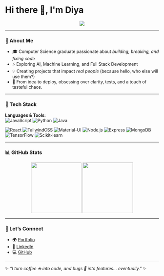 # Hi there 👋, I'm Diya

<p align="center">
  <img src="https://readme-typing-svg.herokuapp.com?font=Fira+Code&duration=4000&pause=1000&color=00C6FF&center=true&vCenter=true&width=435&lines=💻+Code.+Learn.+Build.+Inspire.;⚡+Always+debugging+life+like+code.;🌱+Exploring+AI+%26+ML+as+I+grow.">
</p>

---

### 🌱 About Me
- 🎓 Computer Science graduate passionate about *building, breaking, and fixing code*
- ⚡ Exploring AI, Machine Learning, and Full Stack Development
- 💡 Creating projects that impact *real people* (because hello, who else will use them?)
- 🧩 From idea to deploy, obsessing over clarity, tests, and a touch of tasteful chaos.
---

### 🚀 Tech Stack

**Languages & Tools:**  
![JavaScript](https://img.shields.io/badge/JavaScript-F7DF1E?logo=javascript&logoColor=black)
![Python](https://img.shields.io/badge/Python-3776AB?logo=python&logoColor=white)
![Java](https://img.shields.io/badge/Java-007396?logo=java&logoColor=white)

![React](https://img.shields.io/badge/React-61DAFB?logo=react&logoColor=black)
![TailwindCSS](https://img.shields.io/badge/Tailwind_CSS-38B2AC?logo=tailwind-css&logoColor=white)
![Material-UI](https://img.shields.io/badge/Material--UI-0081CB?logo=mui&logoColor=white)
![Node.js](https://img.shields.io/badge/Node.js-339933?logo=node-dot-js&logoColor=white)
![Express](https://img.shields.io/badge/Express.js-000000?logo=express&logoColor=white)
![MongoDB](https://img.shields.io/badge/MongoDB-4EA94B?logo=mongodb&logoColor=white)
![TensorFlow](https://img.shields.io/badge/TensorFlow-FF6F00?logo=tensorflow&logoColor=white)
![Scikit-learn](https://img.shields.io/badge/Scikit--learn-F7931E?logo=scikit-learn&logoColor=white)

---

### 📊 GitHub Stats
<p align="center">
  <img src="https://github-readme-stats.vercel.app/api?username=dya8&show_icons=true&theme=tokyonight&hide_border=true" height="165"/>
  <img src="https://github-readme-stats.vercel.app/api/top-langs/?username=dya8&layout=compact&theme=tokyonight&hide_border=true" height="165"/>
</p>

---

### 🌟 Let’s Connect
- 🌍 [Portfolio](https://your-portfolio-link.com)
- 💼 [LinkedIn](https://linkedin.com/in/your-link)
- 💻 [GitHub](https://github.com/dya8)

---

✨ *“I turn coffee ☕ into code, and bugs 🐞 into features… eventually.”* ✨
